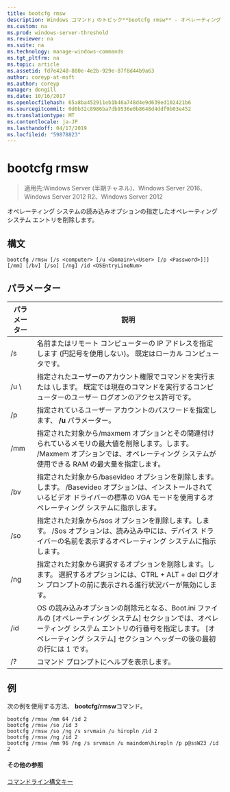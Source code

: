 ```yaml
---
title: bootcfg rmsw
description: Windows コマンド」のトピック**bootcfg rmsw** - オペレーティング システムの読み込みオプションの指定したオペレーティング システム エントリを削除します。
ms.custom: na
ms.prod: windows-server-threshold
ms.reviewer: na
ms.suite: na
ms.technology: manage-windows-commands
ms.tgt_pltfrm: na
ms.topic: article
ms.assetid: fd7e4248-880e-4e2b-929e-87f8d44b9a63
author: coreyp-at-msft
ms.author: coreyp
manager: dongill
ms.date: 10/16/2017
ms.openlocfilehash: 65a8ba452911eb1b46a748d4e9d639ed102421b6
ms.sourcegitcommit: 0d0b32c8986ba7db9536e0b8648d4ddf9b03e452
ms.translationtype: MT
ms.contentlocale: ja-JP
ms.lasthandoff: 04/17/2019
ms.locfileid: "59878823"
---
```

# <a name="bootcfg-rmsw"></a>bootcfg rmsw

>適用先:Windows Server (半期チャネル)、Windows Server 2016、Windows Server 2012 R2、Windows Server 2012

オペレーティング システムの読み込みオプションの指定したオペレーティング システム エントリを削除します。

## <a name="syntax"></a>構文
```
bootcfg /rmsw [/s <computer> [/u <Domain>\<User> [/p <Password>]]] [/mm] [/bv] [/so] [/ng] /id <OSEntryLineNum>
```
## <a name="parameters"></a>パラメーター
|パラメーター|説明|
|-------|--------|
|/s <computer>|名前またはリモート コンピューターの IP アドレスを指定します (円記号を使用しない)。 既定はローカル コンピュータです。|
|/u <Domain>\\<User>|指定されたユーザーのアカウント権限でコマンドを実行<User>または<Domain> \\<User>します。 既定では現在のコマンドを実行するコンピューターのユーザー ログオンのアクセス許可です。|
|/p <Password>|指定されているユーザー アカウントのパスワードを指定します、 **/u** パラメーター。|
|/mm|指定された対象から/maxmem オプションとその関連付けられているメモリの最大値を削除します。<OSEntryLineNum>します。 /Maxmem オプションでは、オペレーティング システムが使用できる RAM の最大量を指定します。|
|/bv|指定された対象から/basevideo オプションを削除します。<OSEntryLineNum>します。 /Basevideo オプションは、インストールされているビデオ ドライバーの標準の VGA モードを使用するオペレーティング システムに指示します。|
|/so|指定された対象から/sos オプションを削除します。<OSEntryLineNum>します。 /Sos オプションは、読み込み中には、デバイス ドライバーの名前を表示するオペレーティング システムに指示します。|
|/ng|指定された対象から選択するオプションを削除します。<OSEntryLineNum>します。 選択するオプションには、CTRL + ALT + del ログオン プロンプトの前に表示される進行状況バーが無効にします。|
|/id <OSEntryLineNum>|OS の読み込みオプションの削除元となる、Boot.ini ファイルの [オペレーティング システム] セクションでは、オペレーティング システム エントリの行番号を指定します。 [オペレーティング システム] セクション ヘッダーの後の最初の行には 1 です。|
|/?|コマンド プロンプトにヘルプを表示します。|
## <a name="BKMK_examples"></a>例
次の例を使用する方法、 **bootcfg/rmsw**コマンド。
```
bootcfg /rmsw /mm 64 /id 2 
bootcfg /rmsw /so /id 3 
bootcfg /rmsw /so /ng /s srvmain /u hiropln /id 2 
bootcfg /rmsw /ng /id 2 
bootcfg /rmsw /mm 96 /ng /s srvmain /u maindom\hiropln /p p@ssW23 /id 2       
```
#### <a name="additional-references"></a>その他の参照
[コマンドライン構文キー](command-line-syntax-key.md)
